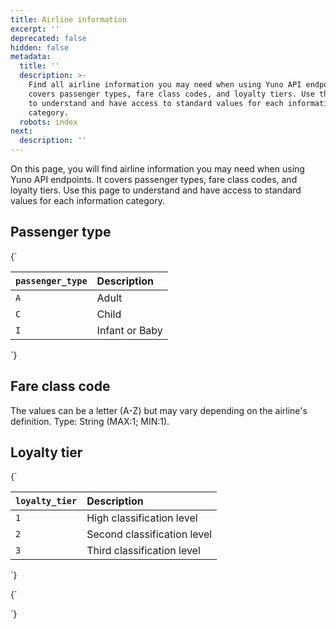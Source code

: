 ```yaml
---
title: Airline information
excerpt: ''
deprecated: false
hidden: false
metadata:
  title: ''
  description: >-
    Find all airline information you may need when using Yuno API endpoints. It
    covers passenger types, fare class codes, and loyalty tiers. Use this page
    to understand and have access to standard values for each information
    category.
  robots: index
next:
  description: ''
---
```

On this page, you will find airline information you may need when using Yuno API endpoints. It covers passenger types, fare class codes, and loyalty tiers. Use this page to understand and have access to standard values for each information category.

## Passenger type

<HTMLBlock>{`
<table>
<thead>
  <tr>
    <th><code>passenger_type</code></th>
    <th>Description</th>
  </tr>
</thead>
<tbody>
  <tr>
    <td><code>A</code></td>
    <td>Adult</td>
  </tr>
  <tr>
    <td><code>C</code></td>
    <td>Child</td>
  </tr>
  <tr>
    <td><code>I</code></td>
    <td>Infant or Baby</td>
  </tr>
</tbody>
</table>
`}</HTMLBlock>

## Fare class code

The values can be a letter (A-Z) but may vary depending on the airline's definition. Type: String (MAX:1; MIN:1).

## Loyalty tier

<HTMLBlock>{`
<table>
<thead>
  <tr>
    <th><code>loyalty_tier</code></th>
    <th>Description</th>
  </tr>
</thead>
<tbody>
  <tr>
    <td><code>1</code></td>
    <td>High classification level</td>
  </tr>
  <tr>
    <td><code>2</code></td>
    <td>Second classification level</td>
  </tr>
  <tr>
    <td><code>3</code></td>
    <td>Third classification level</td>
  </tr>
</tbody>
</table>
`}</HTMLBlock>

<HTMLBlock>{`
<style>
  table thead th {
    text-align: left;
</style>
`}</HTMLBlock>
